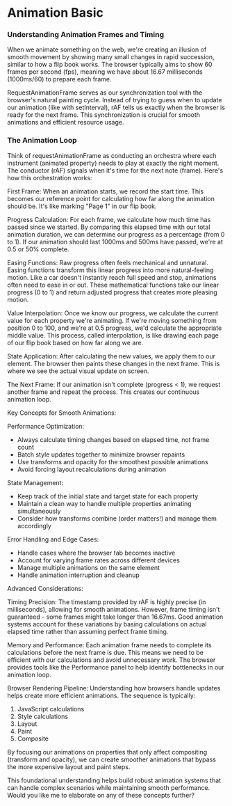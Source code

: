 # Animation Basic

### Understanding Animation Frames and Timing

When we animate something on the web, we're creating an illusion of smooth movement by showing many small changes in rapid succession, similar to how a flip book works. The browser typically aims to show 60 frames per second (fps), meaning we have about 16.67 milliseconds (1000ms/60) to prepare each frame.

RequestAnimationFrame serves as our synchronization tool with the browser's natural painting cycle. Instead of trying to guess when to update our animation (like with setInterval), rAF tells us exactly when the browser is ready for the next frame. This synchronization is crucial for smooth animations and efficient resource usage.

### The Animation Loop

Think of requestAnimationFrame as conducting an orchestra where each instrument (animated property) needs to play at exactly the right moment. The conductor (rAF) signals when it's time for the next note (frame). Here's how this orchestration works:

First Frame:
When an animation starts, we record the start time. This becomes our reference point for calculating how far along the animation should be. It's like marking "Page 1" in our flip book.

Progress Calculation:
For each frame, we calculate how much time has passed since we started. By comparing this elapsed time with our total animation duration, we can determine our progress as a percentage (from 0 to 1). If our animation should last 1000ms and 500ms have passed, we're at 0.5 or 50% complete.

Easing Functions:
Raw progress often feels mechanical and unnatural. Easing functions transform this linear progress into more natural-feeling motion. Like a car doesn't instantly reach full speed and stop, animations often need to ease in or out. These mathematical functions take our linear progress (0 to 1) and return adjusted progress that creates more pleasing motion.

Value Interpolation:
Once we know our progress, we calculate the current value for each property we're animating. If we're moving something from position 0 to 100, and we're at 0.5 progress, we'd calculate the appropriate middle value. This process, called interpolation, is like drawing each page of our flip book based on how far along we are.

State Application:
After calculating the new values, we apply them to our element. The browser then paints these changes in the next frame. This is where we see the actual visual update on screen.

The Next Frame:
If our animation isn't complete (progress < 1), we request another frame and repeat the process. This creates our continuous animation loop.

Key Concepts for Smooth Animations:

Performance Optimization:

- Always calculate timing changes based on elapsed time, not frame count
- Batch style updates together to minimize browser repaints
- Use transforms and opacity for the smoothest possible animations
- Avoid forcing layout recalculations during animation

State Management:

- Keep track of the initial state and target state for each property
- Maintain a clean way to handle multiple properties animating simultaneously
- Consider how transforms combine (order matters!) and manage them accordingly

Error Handling and Edge Cases:

- Handle cases where the browser tab becomes inactive
- Account for varying frame rates across different devices
- Manage multiple animations on the same element
- Handle animation interruption and cleanup

Advanced Considerations:

Timing Precision:
The timestamp provided by rAF is highly precise (in milliseconds), allowing for smooth animations. However, frame timing isn't guaranteed - some frames might take longer than 16.67ms. Good animation systems account for these variations by basing calculations on actual elapsed time rather than assuming perfect frame timing.

Memory and Performance:
Each animation frame needs to complete its calculations before the next frame is due. This means we need to be efficient with our calculations and avoid unnecessary work. The browser provides tools like the Performance panel to help identify bottlenecks in our animation loop.

Browser Rendering Pipeline:
Understanding how browsers handle updates helps create more efficient animations. The sequence is typically:

1. JavaScript calculations
2. Style calculations
3. Layout
4. Paint
5. Composite

By focusing our animations on properties that only affect compositing (transform and opacity), we can create smoother animations that bypass the more expensive layout and paint steps.

This foundational understanding helps build robust animation systems that can handle complex scenarios while maintaining smooth performance. Would you like me to elaborate on any of these concepts further?
